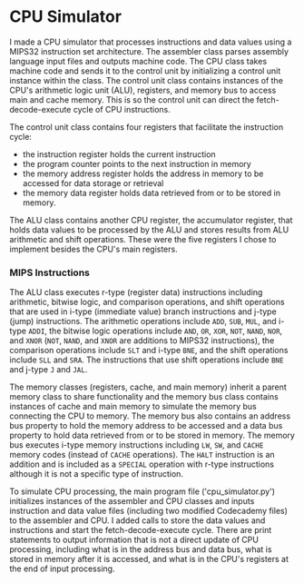 # CPU Simulator

I made a CPU simulator that processes instructions and data values using a MIPS32 instruction set architecture. The assembler class parses assembly language 
input files and outputs machine code. The CPU class takes machine code and sends it to the control unit by initializing a control unit instance within the 
class. The control unit class contains instances of the CPU's arithmetic logic unit (ALU), registers, and memory bus to access main and cache memory. This is so 
the control unit can direct the fetch-decode-execute cycle of CPU instructions. 

The control unit class contains four registers that facilitate the instruction cycle: 
- the instruction register holds the current instruction
- the program counter points to the next instruction in memory
- the memory address register holds the address in memory to be accessed for data storage or retrieval
- the memory data register holds data retrieved from or to be stored in memory. 

The ALU class contains another CPU register, the accumulator register, that holds data values to be processed by the ALU and stores results from ALU arithmetic 
and shift operations. These were the five registers I chose to implement besides the CPU's main registers. 

### MIPS Instructions
The ALU class executes r-type (register data) instructions including arithmetic, bitwise logic, and comparison operations, and shift operations that are used in 
i-type (immediate value) branch instructions and j-type (jump) instructions. The arithmetic operations include `ADD`, `SUB`, `MUL`, and i-type `ADDI`, the 
bitwise logic operations include `AND`, `OR`, `XOR`, `NOT`, `NAND`, `NOR`, and `XNOR` (`NOT`, `NAND`, and `XNOR` are additions to MIPS32 instructions), the 
comparison operations include `SLT` and i-type `BNE`, and the shift operations include `SLL` and `SRA`. The instructions that use shift operations include `BNE` 
and j-type `J` and `JAL`. 

The memory classes (registers, cache, and main memory) inherit a parent memory class to share functionality and the memory bus class contains instances of cache 
and main memory to simulate the memory bus connecting the CPU to memory. The memory bus also contains an address bus property to hold the memory address to be 
accessed and a data bus property to hold data retrieved from or to be stored in memory. The memory bus executes i-type memory instructions including `LW`, `SW`, 
and `CACHE` memory codes (instead of `CACHE` operations). The `HALT` instruction is an addition and is included as a `SPECIAL` operation with r-type 
instructions although it is not a specific type of instruction.   

To simulate CPU processing, the main program file ('cpu_simulator.py') initializes instances of the assembler and CPU classes and inputs instruction and data 
value files (including two modified Codecademy files) to the assembler and CPU. I added calls to store the data values and instructions and start the 
fetch-decode-execute cycle. There are print statements to output information that is not a direct update of CPU processing, including what is in the address bus 
and data bus, what is stored in memory after it is accessed, and what is in the CPU's registers at the end of input processing.  
